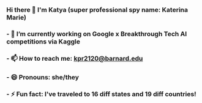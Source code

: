 ### Hi there 👋 I'm Katya (super professional spy name: Katerina Marie)

### - 🔭 I’m currently working on Google x Breakthrough Tech AI competitions via Kaggle
### - 📫 How to reach me: kpr2120@barnard.edu
### - 😄 Pronouns: she/they
### - ⚡ Fun fact: I've traveled to 16 diff states and 19 diff countries!


<!--
**katyareichert/katyareichert** is a ✨ _special_ ✨ repository because its `README.md` (this file) appears on your GitHub profile.

Here are some ideas to get you started:

- 🔭 I’m currently working on ...
- 🌱 I’m currently learning ...
- 👯 I’m looking to collaborate on ...
- 🤔 I’m looking for help with ...
- 💬 Ask me about ...
- 📫 How to reach me: ...
- 😄 Pronouns: ...
- ⚡ Fun fact: ...
-->
